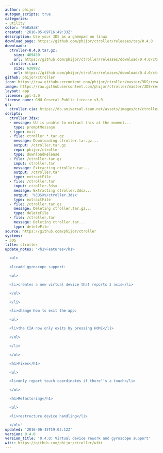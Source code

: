 ```yaml
---
author: phijor
autogen_scripts: true
categories:
- utility
color: '#a8a8a8'
created: '2016-05-09T16:49:33Z'
description: Use your 3DS as a gamepad on linux
download_page: https://github.com/phijor/ctroller/releases/tag/0.4.0
downloads:
  ctroller-0.4.0.tar.gz:
    size: 489430
    url: https://github.com/phijor/ctroller/releases/download/0.4.0/ctroller-0.4.0.tar.gz
  ctroller.cia:
    size: 620992
    url: https://github.com/phijor/ctroller/releases/download/0.4.0/ctroller.cia
github: phijor/ctroller
icon: https://raw.githubusercontent.com/phijor/ctroller/master/3DS/resources/icon.png
image: https://raw.githubusercontent.com/phijor/ctroller/master/3DS/resources/banner.png
layout: app
license: gpl-3.0
license_name: GNU General Public License v3.0
qr:
  ctroller.cia: https://db.universal-team.net/assets/images/qr/ctroller.cia.png
scripts:
  ctroller.3dsx:
  - message: UU is unable to extract this at the moment...
    type: promptMessage
  - type: exit
  - file: ctroller.*.tar.gz
    message: Downloading ctroller.tar.gz...
    output: /ctroller.tar.gz
    repo: phijor/ctroller
    type: downloadRelease
  - file: /ctroller.tar.gz
    input: ctroller.tar
    message: Extracting ctroller.tar...
    output: /ctroller.tar
    type: extractFile
  - file: /ctroller.tar
    input: ctroller.3dsx
    message: Extracting ctroller.3dsx...
    output: '%3DSX%/ctroller.3dsx'
    type: extractFile
  - file: /ctroller.tar.gz
    message: Deleting ctroller.tar.gz...
    type: deleteFile
  - file: /ctroller.tar
    message: Deleting ctroller.tar...
    type: deleteFile
source: https://github.com/phijor/ctroller
systems:
- 3DS
title: ctroller
update_notes: '<h1>Features</h1>

  <ul>

  <li>add gyroscope support:

  <ul>

  <li>creates a new virtual device that reports 3 axis</li>

  </ul>

  </li>

  <li>change how to exit the app:

  <ul>

  <li>the CIA now only exits by pressing HOME</li>

  </ul>

  </li>

  </ul>

  <h1>Fixes</h1>

  <ul>

  <li>only report touch coordinates if there''s a touch</li>

  </ul>

  <h1>Refactoring</h1>

  <ul>

  <li>restructure device handling</li>

  </ul>'
updated: '2016-06-15T19:03:12Z'
version: 0.4.0
version_title: '0.4.0: Virtual device rework and gyroscope support'
wiki: https://github.com/phijor/ctroller/wiki
---
```

